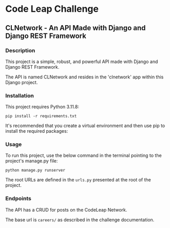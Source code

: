 # Code Leap Challenge

## CLNetwork - An API Made with Django and Django REST Framework

### Description

<p>This project is a simple, robust, and powerful API made with Django and Django REST Framework.</p>
<p>The API is named CLNetwork and resides in the 'clnetwork' app within this Django project. </p>
  
### Installation

This project requires Python 3.11.8:

```pip install -r requirements.txt``` 

It's recommended that you create a virtual environment and then use pip to install the required packages:

### Usage

To run this project, use the below command in the terminal pointing to the project's manage.py file:

```python manage.py runserver```

The root URLs are defined in the `urls.py` presented at the root of the project. 

### Endpoints

The API has a CRUD for posts on the CodeLeap Network.

The base url is ```careers/``` as described in the challenge documentation.